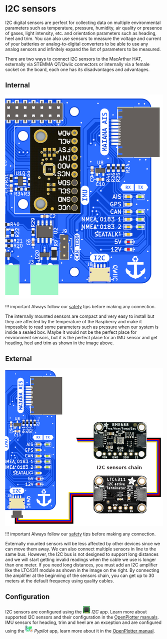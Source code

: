 # I2C sensors

I2C digital sensors are perfect for collecting data on multiple environmental parameters such as temperature, pressure, humidity, air quality or presence of gases, light intensity, etc. and orientation parameters such as heading, heel and trim. You can also use sensors to measure the voltage and current of your batteries or analog-to-digital converters to be able to use any analog sensors and infinitely expand the list of parameters to be measured.

There are two ways to connect I2C sensors to the MacArthur HAT, externally via STEMMA QT/Qwiic connectors or internally via a female socket on the board, each one has its disadvantages and advantages. 

## Internal

![Internal](i2c/imu.png)

!!! important
    Always follow our [safety](index.md#safety) tips before making any connection.

The internally mounted sensors are compact and very easy to install but they are affected by the temperature of the Raspberry and make it impossible to read some parameters such as pressure when our system is inside a sealed box. Maybe it would not be the perfect place for environment sensors, but it is the perfect place for an IMU sensor and get heading, heel and trim as shown in the image above.

## External

![External](i2c/i2c.png)

!!! important
    Always follow our [safety](index.md#safety) tips before making any connection.

Externally mounted sensors will be less affected by other devices since we can move them away. We can also connect multiple sensors in line to the same bus. However, the I2C bus is not designed to support long distances and we will start getting invalid readings when the cable we use is longer than one meter. If you need long distances, you must add an I2C amplifier like the LTC4311 module as shown in the image on the right. By connecting the amplifier at the beginning of the sensors chain, you can get up to 30 meters at the default frequency using quality cables.

## Configuration

I2C sensors are configured using the ![I2C](i2c/i2cicon.png) *I2C* app. Learn more about supported I2C sensors and their configuration in the [OpenPlotter manuals](https://openplotter.readthedocs.io/latest/i2c/i2c_app.html). IMU sensors for heading, trim and heel are an exception and are configured using the ![Pypilot](i2c/autopilot.png) *Pypilot* app, learn more about it in the [OpenPlotter manual](https://openplotter.readthedocs.io/latest/pypilot/pypilot_app.html).
